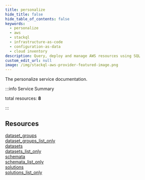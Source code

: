```yaml
---
title: personalize
hide_title: false
hide_table_of_contents: false
keywords:
  - personalize
  - aws
  - stackql
  - infrastructure-as-code
  - configuration-as-data
  - cloud inventory
description: Query, deploy and manage AWS resources using SQL
custom_edit_url: null
image: /img/stackql-aws-provider-featured-image.png
---
```


The personalize service documentation.

:::info Service Summary

<div class="row">
<div class="providerDocColumn">
<span>total resources:&nbsp;<b>8</b></span><br />
</div>
</div>

:::

## Resources
<div class="row">
<div class="providerDocColumn">
<a href="/services/personalize/dataset_groups/">dataset_groups</a><br />
<a href="/services/personalize/dataset_groups_list_only/">dataset_groups_list_only</a><br />
<a href="/services/personalize/datasets/">datasets</a><br />
<a href="/services/personalize/datasets_list_only/">datasets_list_only</a>
</div>
<div class="providerDocColumn">
<a href="/services/personalize/schemata/">schemata</a><br />
<a href="/services/personalize/schemata_list_only/">schemata_list_only</a><br />
<a href="/services/personalize/solutions/">solutions</a><br />
<a href="/services/personalize/solutions_list_only/">solutions_list_only</a>
</div>
</div>